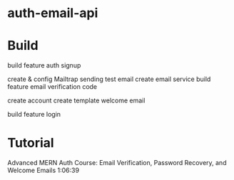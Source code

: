 # auth-email-api

# Build 
build feature auth signup

create & config Mailtrap
sending test email
create email service
build feature email verification code

<!-- Mailtrap -->
create account
create template welcome email

build feature login

# Tutorial
Advanced MERN Auth Course: Email Verification, Password Recovery, and Welcome Emails 1:06:39